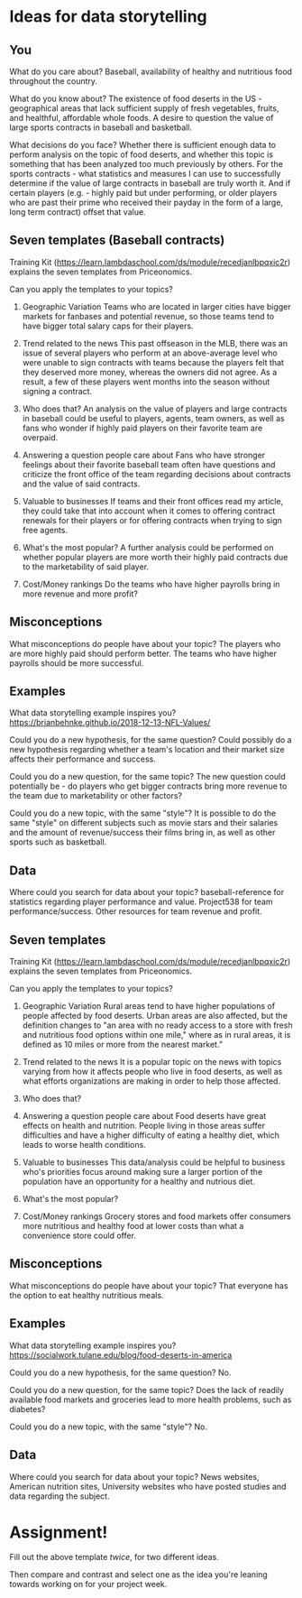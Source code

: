 # Ideas for data storytelling

## You

What do you care about?
Baseball, availability of healthy and nutritious food throughout the country.

What do you know about?
The existence of food deserts in the US - geographical areas that lack sufficient supply of fresh vegetables, fruits, and healthful, affordable whole foods. A desire to question the value of large sports contracts in baseball and basketball.

What decisions do you face?
Whether there is sufficient enough data to perform analysis on the topic of food deserts, and whether this topic is something that has been analyzed too much previously by others.
For the sports contracts - what statistics and measures I can use to successfully determine if the value of large contracts in baseball are truly worth it. And if certain players (e.g. - highly paid but under performing, or older players who are past their prime who received their payday in the form of a large, long term contract) offset that value.

## Seven templates (Baseball contracts)

Training Kit (https://learn.lambdaschool.com/ds/module/recedjanlbpqxic2r) explains the seven templates from Priceonomics.

Can you apply the templates to your topics? 

1. Geographic Variation
Teams who are located in larger cities have bigger markets for fanbases and potential revenue, so those teams tend to have bigger total salary caps for their players.

2. Trend related to the news
This past offseason in the MLB, there was an issue of several players who perform at an above-average level who were unable to sign contracts with teams because the players felt that they deserved more money, whereas the owners did not agree. As a result, a few of these players went months into the season without signing a contract.

3. Who does that?
An analysis on the value of players and large contracts in baseball could be useful to players, agents, team owners, as well as fans who wonder if highly paid players on their favorite team are overpaid.

4. Answering a question people care about
Fans who have stronger feelings about their favorite baseball team often have questions and criticize the front office of the team regarding decisions about contracts and the value of said contracts.

5. Valuable to businesses
If teams and their front offices read my article, they could take that into account when it comes to offering contract renewals for their players or for offering contracts when trying to sign free agents. 

6. What's the most popular?
A further analysis could be performed on whether popular players are more worth their highly paid contracts due to the marketability of said player. 

7. Cost/Money rankings
Do the teams who have higher payrolls bring in more revenue and more profit?

## Misconceptions

What misconceptions do people have about your topic?
The players who are more highly paid should perform better. The teams who have higher payrolls should be more successful.

## Examples

What data storytelling example inspires you?
https://brianbehnke.github.io/2018-12-13-NFL-Values/

Could you do a new hypothesis, for the same question?
Could possibly do a new hypothesis regarding whether a team's location and their market size affects their performance and success.

Could you do a new question, for the same topic?
The new question could potentially be - do players who get bigger contracts bring more revenue to the team due to marketability or other factors?

Could you do a new topic, with the same "style"?
It is possible to do the same "style" on different subjects such as movie stars and their salaries and the amount of revenue/success their films bring in, as well as other sports such as basketball.

## Data

Where could you search for data about your topic?
baseball-reference for statistics regarding player performance and value. Project538 for team performance/success.  Other resources for team revenue and profit.


## Seven templates

Training Kit (https://learn.lambdaschool.com/ds/module/recedjanlbpqxic2r) explains the seven templates from Priceonomics.

Can you apply the templates to your topics? 

1. Geographic Variation
Rural areas tend to have higher populations of people affected by food deserts. Urban areas are also affected, but the definition changes to "an area with no ready access to a store with fresh and nutritious food options within one mile," where as in rural areas, it is defined as 10 miles or more from the nearest market.”

2. Trend related to the news
It is a popular topic on the news with topics varying from how it affects people who live in food deserts, as well as what efforts organizations are making in order to help those affected.

3. Who does that?


4. Answering a question people care about
Food deserts have great effects on health and nutrition. People living in those areas suffer difficulties and have a higher difficulty of eating a healthy diet, which leads to worse health conditions.

5. Valuable to businesses
This data/analysis could be helpful to business who's priorities focus around making sure a larger portion of the population have an opportunity for a healthy and nutrious diet.

6. What's the most popular?


7. Cost/Money rankings
Grocery stores and food markets offer consumers more nutritious and healthy food at lower costs than what a convenience store could offer.

## Misconceptions

What misconceptions do people have about your topic?
That everyone has the option to eat healthy nutritious meals.

## Examples

What data storytelling example inspires you?
https://socialwork.tulane.edu/blog/food-deserts-in-america

Could you do a new hypothesis, for the same question?
No.

Could you do a new question, for the same topic?
Does the lack of readily available food markets and groceries lead to more health problems, such as diabetes?

Could you do a new topic, with the same "style"?
No.

## Data

Where could you search for data about your topic?
News websites, American nutrition sites, University websites who have posted studies and data regarding the subject.

# Assignment!

Fill out the above template *twice*, for two different ideas.

Then compare and contrast and select one as the idea you're leaning towards
working on for your project week.
